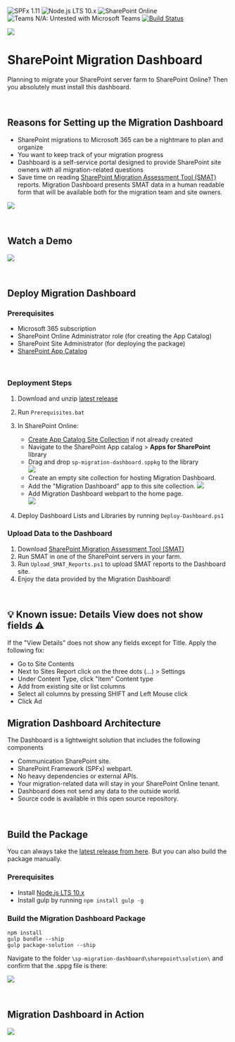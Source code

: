 ![SPFx 1.11](https://img.shields.io/badge/SPFx-1.11.0-green.svg) 
![Node.js LTS 10.x](https://img.shields.io/badge/Node.js-LTS%2010.x-green.svg) 
![SharePoint Online](https://img.shields.io/badge/SharePoint-Online-yellow.svg) 
![Teams N/A: Untested with Microsoft Teams](https://img.shields.io/badge/Teams-N%2FA-lightgrey.svg "Untested with Microsoft Teams") 
[![Build Status](https://dev.azure.com/zergs/Migration%20Dashboard/_apis/build/status/Build.sp-migration-dashboard?branchName=master)](https://dev.azure.com/zergs/Migration%20Dashboard/_build/latest?definitionId=5&branchName=master)
 
![](IMG/search.png)
# SharePoint Migration Dashboard
Planning to migrate your SharePoint server farm to SharePoint Online? Then you absolutely must install this dashboard.

<br/>

## Reasons for Setting up the Migration Dashboard

 - SharePoint migrations to Microsoft 365 can be a nightmare to plan and organize
 - You want to keep track of your migration progress
 - Dashboard is a self-service portal designed to provide SharePoint site owners with all migration-related questions
 - Save time on reading [SharePoint Migration Assessment Tool (SMAT)](https://www.microsoft.com/en-us/download/details.aspx?id=53598&WT.mc_id=rss_alldownloads_all) reports. Migration Dashboard presents SMAT data in a human readable form that will be available both for the migration team and site owners.

![](IMG/siteInfo.png)

<br/>

## Watch a Demo 
[![](IMG/video.png)](https://youtu.be/6FwCIA-aaPM)

<br/>

## Deploy Migration Dashboard

### Prerequisites

- Microsoft 365 subscription
- SharePoint Online Administrator role (for creating the App Catalog)
- SharePoint Site Administrator (for deploying the package)
- [SharePoint App Catalog](https://docs.microsoft.com/en-us/sharepoint/use-app-catalog)

<br/>

### Deployment Steps

1. Download and unzip [latest release](https://github.com/Zerg00s/sp-migration-dashboard/releases/download/1.0/sp-migration-dashboard.Release.zip)

1. Run `Prerequisites.bat`

1. In SharePoint Online: 

   *  [Create App Catalog Site Collection](https://docs.microsoft.com/en-us/sharepoint/use-app-catalog#step-1-create-the-app-catalog-site-collection) if not already created
   *  Navigate to the SharePoint App catalog > **Apps for SharePoint** library
   * Drag and drop `sp-migration-dashboard.sppkg` to the library  
![](IMG/drag-and-drop.png)
   * Create an empty site collection for hosting Migration Dashboard.
   * Add the "Migration Dashboard" app to this site collection.
   ![](IMG/add-app.png)
   * Add Migration Dashboard webpart to the home page.   
   ![](IMG/webpart.png)

4. Deploy Dashboard Lists and Libraries by running `Deploy-Dashboard.ps1`


### Upload Data to the Dashboard

1. Download [SharePoint Migration Assessment Tool (SMAT)](https://www.microsoft.com/en-us/download/details.aspx?id=53598&WT.mc_id=rss_alldownloads_all)
1. Run SMAT in one of the SharePoint servers in your farm.
1. Run `Upload_SMAT_Reports.ps1` to upload SMAT reports to the Dashboard site.
1. Enjoy the data provided by the Migration Dashboard!

<br/>

## 💡 Known issue: Details View does not show fields ⚠️
If the "View Details" does not show any fields except for Title. Apply the following fix:

- Go to Site Contents
- Next to Sites Report click on the three dots (...) > Settings
- Under Content Type, click "Item" Content type 
- Add from existing site or list columns
- Select all columns by pressing SHIFT and Left Mouse click
- Click Ad


## Migration Dashboard Architecture

The Dashboard is a lightweight solution that includes the following components
- Communication SharePoint site.
- SharePoint Framework (SPFx) webpart.
- No heavy dependencies or external APIs.
- Your migration-related data will stay in your SharePoint Online tenant.
- Dashboard does not send any data to the outside world.
- Source code is available in this open source repository.

 <br/>

## Build the Package
You can always take the [latest release from here](https://github.com/Zerg00s/sp-migration-dashboard/releases/download/1.0/sp-migration-dashboard.Release.zip). But you can also build the package manually.

### Prerequisites

- Install [Node.js LTS 10.x](https://nodejs.org/dist/latest-v10.x/)
- Install gulp by running `npm install gulp -g`

### Build the Migration Dashboard Package

```
npm install
gulp bundle --ship
gulp package-solution --ship
```

Navigate to the folder `\sp-migration-dashboard\sharepoint\solution\` and confirm that the .sppg file is there:

![](IMG/package.png)

 <br/>

## Migration Dashboard in Action

![](IMG/tabs.gif)


